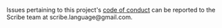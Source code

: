 Issues pertaining to this project's [code of conduct](https://github.com/scribe-org/Scribe-Desktop/blob/main/.github/CODE_OF_CONDUCT.md) can be reported to the Scribe team at scribe.language@gmail<nolink>.com.
